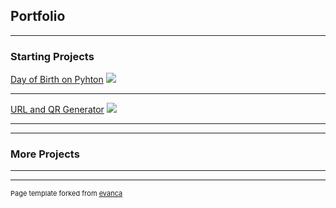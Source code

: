 ## Portfolio

---

### Starting Projects

[Day of Birth on Pyhton](/sample_page)
<img src="images/dummy_thumbnail.jpg?raw=true"/>

---
[URL and QR Generator](/pdf/sample_presentation.pdf)
<img src="images/dummy_thumbnail.jpg?raw=true"/>

---


---

### More Projects



---




---
<p style="font-size:11px">Page template forked from <a href="https://github.com/evanca/quick-portfolio">evanca</a></p>
<!-- Remove above link if you don't want to attibute -->
